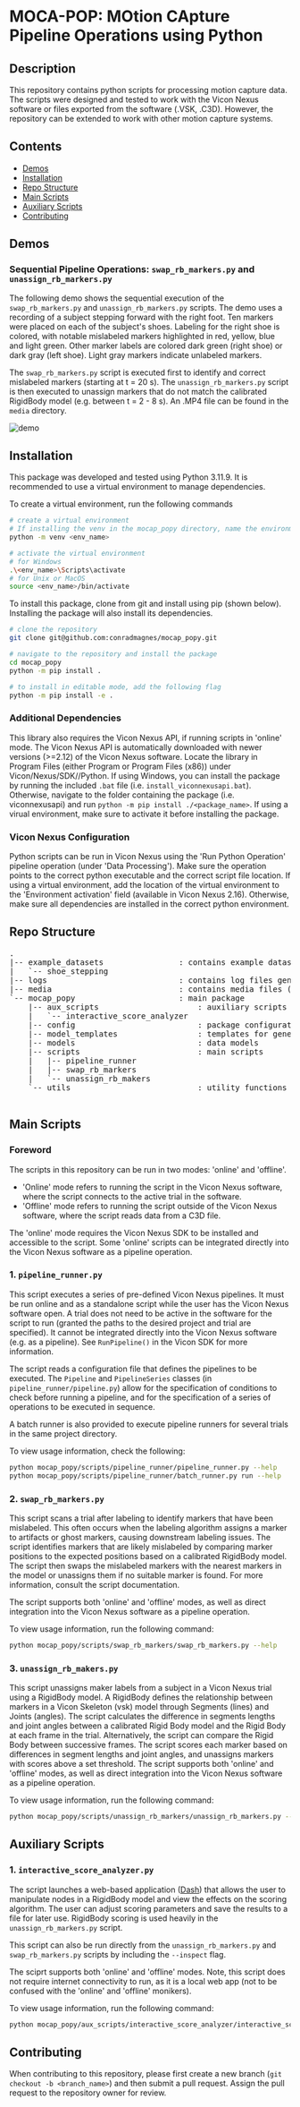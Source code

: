 # MOCA-POP: MOtion CApture Pipeline Operations using Python

## Description

This repository contains python scripts for processing motion capture data. The scripts were designed and tested
to work with the Vicon Nexus software or files exported from the software (.VSK, .C3D). However, the repository can be
extended to work with other motion capture systems.

## Contents
- [Demos](#demos)
- [Installation](#installation)
- [Repo Structure](#repo-structure)
- [Main Scripts](#main-scripts)
- [Auxiliary Scripts](#auxiliary-scripts)
- [Contributing](#contributing)


## Demos

### Sequential Pipeline Operations: `swap_rb_markers.py` and `unassign_rb_markers.py` 

The following demo shows the sequential execution of the `swap_rb_markers.py` and `unassign_rb_markers.py` scripts. The demo uses a recording of a subject stepping forward with the right foot. Ten markers were placed on each of the subject's shoes. Labeling for the right shoe is colored, with notable mislabeled markers highlighted in red, yellow, blue and light green. Other marker labels are colored dark green (right shoe) or dark gray (left shoe). Light gray markers indicate unlabeled markers.

The `swap_rb_markers.py` script is executed first to identify and correct mislabeled markers (starting at t = 20 s). The `unassign_rb_markers.py` script is then executed to unassign markers that do not match the calibrated RigidBody model (e.g. between t = 2 - 8 s). An .MP4 file can be found in the `media` directory.

![demo](/media/moca-pop_main_demo.gif)


## Installation

This package was developed and tested using Python 3.11.9. It is recommended to use a virtual environment to manage dependencies.

To create a virtual environment, run the following commands

```bash
# create a virtual environment
# If installing the venv in the mocap_popy directory, name the environment '.venv' so it is excluded from git.
python -m venv <env_name> 

# activate the virtual environment
# for Windows
.\<env_name>\Scripts\activate
# for Unix or MacOS
source <env_name>/bin/activate
```

To install this package, clone from git and install using pip (shown below). Installing the package will also install its dependencies.

```bash
# clone the repository
git clone git@github.com:conradmagnes/mocap_popy.git

# navigate to the repository and install the package
cd mocap_popy
python -m pip install .

# to install in editable mode, add the following flag
python -m pip install -e .
```

### Additional Dependencies

This library also requires the Vicon Nexus API, if running scripts in 'online' mode. 
The Vicon Nexus API is automatically downloaded with newer versions (>=2.12) of the Vicon Nexus software. 
Locate the library in Program Files (either Program or Program Files (x86)) under Vicon/Nexus<VerionNumber>/SDK/<OS>/Python. 
If using Windows, you can install the package by running the included `.bat` file (i.e. `install_viconnexusapi.bat`).
Otherwise, navigate to the folder containing the package (i.e. viconnexusapi) and run `python -m pip install ./<package_name>`. 
If using a virual environment, make sure to activate it before installing the package.

### Vicon Nexus Configuration

Python scripts can be run in Vicon Nexus using the 'Run Python Operation' pipeline operation (under 'Data Processing').
Make sure the operation points to the correct python executable and the correct script file location. 
If using a virtual environment, add the location of the virtual environment to the 'Environment activation' field (available in Vicon Nexus 2.16).
Otherwise, make sure all dependencies are installed in the correct python environment.


## Repo Structure
<pre>
.
|-- example_datasets                : contains example datasets for demo purposes
|   `-- shoe_stepping   
|-- logs                            : contains log files generated by the scripts
|-- media                           : contains media files (e.g. images, videos)
`-- mocap_popy                      : main package
    |-- aux_scripts                     : auxiliary scripts
    |   `-- interactive_score_analyzer
    |-- config                          : package configuration
    |-- model_templates                 : templates for generating models
    |-- models                          : data models
    |-- scripts                         : main scripts
    |   |-- pipeline_runner
    |   |-- swap_rb_markers
    |   `-- unassign_rb_makers          
    `-- utils                           : utility functions
    
</pre>

## Main Scripts

### Foreword

The scripts in this repository can be run in two modes: 'online' and 'offline'.
- 'Online' mode refers to running the script in the Vicon Nexus software, where the script connects to the active trial in the software.
- 'Offline' mode refers to running the script outside of the Vicon Nexus software, where the script reads data from a C3D file.

The 'online' mode requires the Vicon Nexus SDK to be installed and accessible to the script. Some 'online' scripts can be integrated directly into the Vicon Nexus software as a pipeline operation.

### 1. `pipeline_runner.py`

This script executes a series of pre-defined Vicon Nexus pipelines. 
It must be run online and as a standalone script while the user has the Vicon Nexus software open. A trial does not need to be active in the software for the script to run (granted the paths to the desired project and trial are specified).
It cannot be integrated directly into the Vicon Nexus software (e.g. as a pipeline). See `RunPipeline()` in the Vicon SDK for more information.

The script reads a configuration file that defines the pipelines to be executed. The `Pipeline` and `PipelineSeries` classes (in `pipeline_runner/pipeline.py`) 
allow for the specification of conditions to check before running a pipeline, and for the specification of a series of operations to be executed in sequence.

A batch runner is also provided to execute pipeline runners for several trials in the same project directory.

To view usage information, check the following:
```bash
python mocap_popy/scripts/pipeline_runner/pipeline_runner.py --help
python mocap_popy/scripts/pipeline_runner/batch_runner.py run --help
```

### 2. `swap_rb_markers.py`

This script scans a trial after labeling to identify markers that have been mislabeled.
This often occurs when the labeling algorithm assigns a marker to artifacts or ghost markers, causing downstream labeling issues.
The script identifies markers that are likely mislabeled by comparing marker positions to the expected positions based on a calibrated RigidBody model.
The script then swaps the mislabeled markers with the nearest markers in the model or unassigns them if no suitable marker is found. For more information, consult the script documentation.

The script supports both 'online' and 'offline' modes, as well as direct integration into the Vicon Nexus software as a pipeline operation.

To view usage information, run the following command:
```bash
python mocap_popy/scripts/swap_rb_markers/swap_rb_markers.py --help
```

### 3. `unassign_rb_makers.py`

This script unassigns maker labels from a subject in a Vicon Nexus trial using a RigidBody model. A RigidBody defines
the relationship between markers in a Vicon Skeleton (vsk) model through Segments (lines) and Joints (angles). 
The script calculates the difference in segments lengths and joint angles between a calibrated Rigid Body model and the 
Rigid Body at each frame in the trial. Alternatively, the script can compare the Rigid Body between successive frames.
The script scores each marker based on differences in segment lengths and joint angles, and unassigns markers with
scores above a set threshold. 
The script supports both 'online' and 'offline' modes, as well as direct integration into the Vicon Nexus software as a pipeline operation.

To view usage information, run the following command:
```bash
python mocap_popy/scripts/unassign_rb_markers/unassign_rb_markers.py --help
```

## Auxiliary Scripts

### 1. `interactive_score_analyzer.py`

The script launches a web-based application ([Dash](https://dash.plotly.com/)) that allows the user to manipulate nodes in a RigidBody model and view the
effects on the scoring algorithm. The user can adjust scoring parameters and save the results to a file for later use. RigidBody scoring is used heavily in the `unassign_rb_markers.py` script.

This script can also be run directly from the `unassign_rb_markers.py` and `swap_rb_markers.py` scripts by including the `--inspect` flag.

The sciprt supports both 'online' and 'offline' modes.
Note, this script does not require internet connectivity to run, as it is a local web app (not to be confused with the 'online' and 'offline' monikers).

To view usage information, run the following command:
```bash
python mocap_popy/aux_scripts/interactive_score_analyzer/interactive_score_analyzer.py --help
```


## Contributing

When contributing to this repository, please first create a new branch (`git checkout -b <branch_name>`) and then submit a pull request.
Assign the pull request to the repository owner for review.